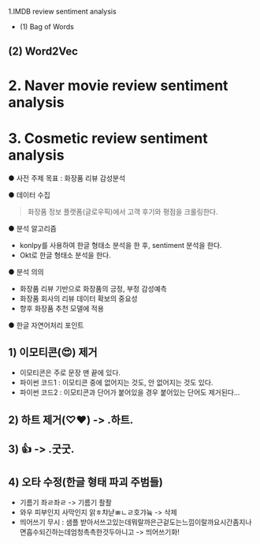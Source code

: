 
1.IMDB review sentiment analysis
  * (1) Bag of Words
## (2) Word2Vec

# 2. Naver movie review sentiment analysis

# 3. Cosmetic review sentiment analysis

● 사전 주제 목표 : 화장품 리뷰 감성분석

● 데이터 수집
  > 화장품 정보 플랫폼(글로우픽)에서 고객 후기와 평점을 크롤링한다.

● 분석 알고리즘
  - konlpy를 사용하여 한글 형태소 분석을 한 후, sentiment 분석을 한다.
  - Okt로 한글 형태소 분석을 한다.

● 분석 의의
- 화장품 리뷰 기반으로 화장품의 긍정, 부정 감성예측
- 화장품 회사의 리뷰 데이터 확보의 중요성
- 향후 화장품 추천 모델에 적용

● 한글 자연어처리 포인트

## 1) 이모티콘(😍) 제거
  - 이모티콘은 주로 문장 맨 끝에 있다.
  - 파이썬 코드1 : 이모티콘 중에 없어지는 것도, 안 없어지는 것도 있다.
  - 파이썬 코드2 : 이모티콘과 단어가 붙어있을 경우 붙어있는 단어도 제거된다…
## 2) 하트 제거(♡♥)   ->   .하트.
## 3) 👍 ->   .굿굿.
## 4) 오타 수정(한글 형태 파괴 주범들)
  - 기름기 좌ㄹ좌ㄹ -> 기름기 좔좔
  - 와우 피부인지 사막인지 앍ㅎ챠냗ㅃㄴㄹ호갸늌 -> 삭제
  - 띄어쓰기 무시 : 샘플 받아서쓰고있는데뭐랄까은근겉도는느낌이랄까요시간좀지나면흡수되긴하는데엄청촉촉한것두아니고  -> 띄어쓰기화!

